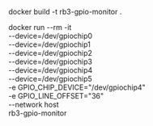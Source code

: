 docker build -t rb3-gpio-monitor .

docker run --rm -it \
 --device=/dev/gpiochip0 \
 --device=/dev/gpiochip1 \
 --device=/dev/gpiochip2 \
 --device=/dev/gpiochip3 \
 --device=/dev/gpiochip4 \
 --device=/dev/gpiochip5 \
 -e GPIO_CHIP_DEVICE="/dev/gpiochip4" \
 -e GPIO_LINE_OFFSET="36" \
 --network host \
 rb3-gpio-monitor
